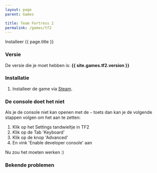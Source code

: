 ```yaml
---
layout: page
parent: Games

title: Team Fortress 2
permalink: /games/tf2
---
```


Installeer {{ page.title }}

### Versie

De versie die je moet hebben is: **{{ site.games.tf2.version }}**

### Installatie

1. Installeer de game via [Steam](steam://rungameid/440).

### De console doet het niet

Als je de console niet kan openen met de `~` toets dan kan je de volgende stappen volgen om het aan te zetten:

1. Klik op het Settings tandwieltje in TF2
2. Klik op de Tab 'Keyboard'
3. Klik op de knop 'Advanced'
4. En vink 'Enable developer console' aan

Nu zou het moeten werken :)

### Bekende problemen
